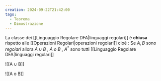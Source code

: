 ```yaml
---
creation: 2024-09-22T21:42:00
tags:
  - Teorema
  - Dimostrazione
---
```

La classe dei [[Linguaggio Regolare DFA|linguaggi regolari]] è **chiusa** rispetto alle [[Operazioni Regolari|operazioni regolari]] cioè :
	Se $A,B$ sono *regolari* allora $A\cup B$ , $A\ o\ B$ , $A^*$ sono tutti [[Linguaggio Regolare DFA|linguaggi regolari]] 

![[A ∪ B]]

![[A o B]]
